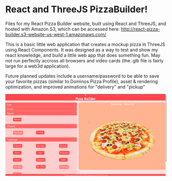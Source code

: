 # React and ThreeJS PizzaBuilder!
Files for my React Pizza Builder website, built using React and ThreeJS, and hosted with Amazon S3, which can be accessed here: http://react-pizza-builder.s3-website-us-west-1.amazonaws.com/

This is a basic little web application that creates a mockup pizza in ThreeJS using React Components. It was designed as a way to test and show my react knowledge, and build a little web app that does something fun.
May not run perfectly accross all browsers and video cards (the .glb file is fairly large for a web3d application).

Future planned updates include a username/password to be able to save your favorite pizzas (similar to Dominos Pizza Profile), asset & rendering optimization, and improved animations for "delivery" and "pickup"


![Screenshot from the builder](/screenshot.png?raw=true "React Pizza Builder")

